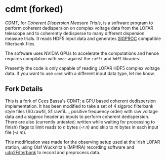 # cdmt (forked)
CDMT, for *Coherent Dispersion Measure Trials*, is a software program to perform coherent dedispersion on complex voltage data from the LOFAR telescope and to coherently dedisperse to many different dispersion measure trials. It reads HDF5 input data and generates [SIGPROC](http://sigproc.sourceforge.net/) compatible filterbank files.

The software uses NVIDIA GPUs to accelerate the computations and hence requires compilation with `nvcc` against the `cufft` and `hdf5` libraries.

Presently the code is only capable of reading LOFAR HDF5 complex voltage data. If you want to use `cdmt` with a different input data type, let me know.


## Fork Details
This is a fork of Cees Bassa's CDMT; a GPU based coherent dedispersion implementation. It has been modified to take a set of 4 sigproc filterbank style files (S0.rawfil, S1.rawfil..., positive frequency order) with raw voltage data and a sigproc header as inputs to perform coherent dedispersion. There are also (currently untested; written while waiting for processing to finish) flags to limit reads to *n* bytes (*-r n*) and skip to *m* bytes in each input file (*-s m*).  

This modification was made for the observing setup used at the Irish LOFAR station, using Olaf Wucknitz's (MPIfRA) recording software and [udp2Filterbank](https://github.com/David-McKenna/udp2Filterbank) to record and preprocess data.



